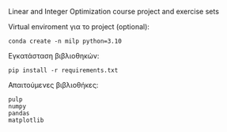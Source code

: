 Linear and Integer Optimization course project and exercise sets

Virtual enviroment για το project (optional):
```
conda create -n milp python=3.10
```
Εγκατάσταση βιβλιοθηκών:
```
pip install -r requirements.txt
```
Απαιτούμενες βιβλιοθήκες:
```
pulp
numpy
pandas
matplotlib
```
